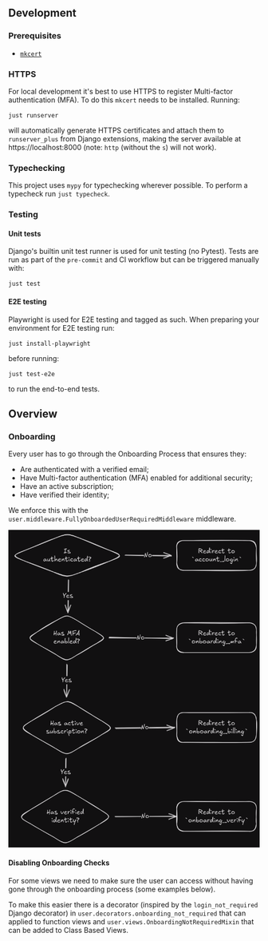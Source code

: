 ## Development

### Prerequisites

- [`mkcert`](https://github.com/FiloSottile/mkcert)

### HTTPS

For local development it's best to use HTTPS to register Multi-factor authentication (MFA). To do this `mkcert` needs to be installed. Running:

```
just runserver
```

will automatically generate HTTPS certificates and attach them to `runserver_plus` from Django extensions, making the server available at https://localhost:8000 (note: `http` (without the `s`) will not work).

### Typechecking

This project uses `mypy` for typechecking wherever possible. To perform a typecheck run `just typecheck`.

### Testing

#### Unit tests

Django's builtin unit test runner is used for unit testing (no Pytest). Tests are run as part of the `pre-commit` and CI workflow but can be triggered manually with:

```
just test
```

#### E2E testing

Playwright is used for E2E testing and tagged as such. When preparing your environment for E2E testing run:

```
just install-playwright
```

before running:

```
just test-e2e
```

to run the end-to-end tests.

## Overview

### Onboarding

Every user has to go through the Onboarding Process that ensures they:

- Are authenticated with a verified email;
- Have Multi-factor authentication (MFA) enabled for additional security;
- Have an active subscription;
- Have verified their identity;

We enforce this with the `user.middleware.FullyOnboardedUserRequiredMiddleware` middleware.

![Onboarding checks process flow](./drawings/img/onboarding_checks.png)

#### Disabling Onboarding Checks

For some views we need to make sure the user can access without having gone through the onboarding process (some examples below).

To make this easier there is a decorator (inspired by the `login_not_required` Django decorator) in `user.decorators.onboarding_not_required` that can applied to function views and `user.views.OnboardingNotRequiredMixin` that can be added to Class Based Views.
